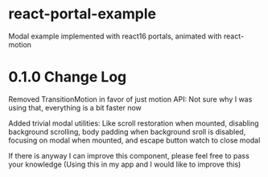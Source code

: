 # react-portal-example
Modal example implemented with react16 portals, animated with react-motion


# 0.1.0 Change Log
Removed TransitionMotion in favor of just motion API: Not sure why I was using that, everything is a bit faster now

Added trivial modal utilities: Like scroll restoration when mounted, disabling background scrolling, body padding when background sroll is disabled, focusing on modal when mounted, and escape button watch to close modal

If there is anyway I can improve this component, please feel free to pass your knowledge (Using this in my app and I would like to improve this)
